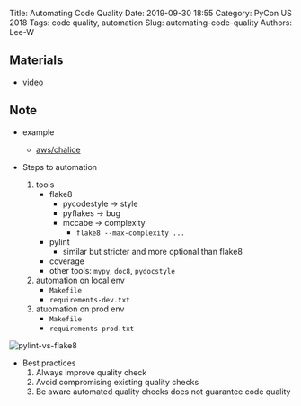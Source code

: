 Title: Automating Code Quality
Date: 2019-09-30 18:55
Category: PyCon US 2018
Tags: code quality, automation
Slug: automating-code-quality
Authors: Lee-W

## Materials
* [video](https://www.youtube.com/watch?v=G1lDk_WKXvY)

## Note
* example
    * [aws/chalice](https://github.com/aws/chalice)

* Steps to automation
    1. tools
        * flake8
            * pycodestyle → style
            * pyflakes → bug
            * mccabe → complexity
                * `flake8 --max-complexity ...`
        * pylint
            * similar but stricter and more optional than flake8
        * coverage
        * other tools: `mypy`, `doc8`, `pydocstyle`
    2. automation on local env
        * `Makefile`
        * `requirements-dev.txt`
    3. atuomation on prod env
        * `Makefile`
        * `requirements-prod.txt`

![pylint-vs-flake8]({static}/images/post-images/automating-code-quality/15698391534086.jpg)

* Best practices
    1. Always improve quality check
    2. Avoid compromising existing quality checks
    3. Be aware automated quality checks does not guarantee code quality
